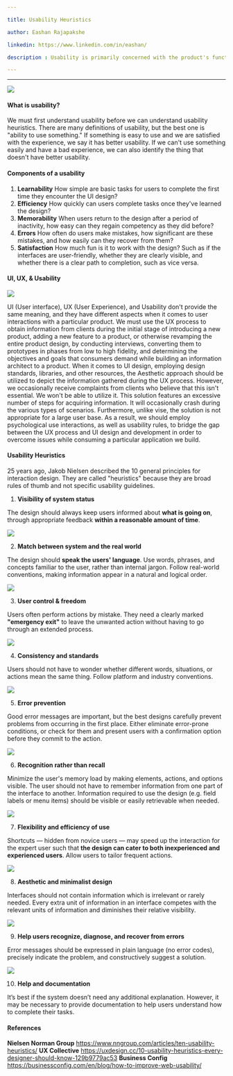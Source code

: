 ```yaml
---

title: Usability Heuristics

author: Eashan Rajapakshe

linkedin: https://www.linkedin.com/in/eashan/

description : Usability is primarily concerned with the product's functionality, but it also relates to the extent to which products are effective, simple to use, simple to learn, efficient, with fewer mistakes, and pleasant to consumers. Let's learn more about how to use Usability Heuristics to increase usability in a certain software product.

---
```

___

<img src="/img/banner.png"/> 

#### **What is usability?**

We must first understand usability before we can understand usability heuristics. There are many definitions of usability, but the best one is "ability to use something." If something is easy to use and we are satisfied with the experience, we say it has better usability. If we can't use something easily and have a bad experience, we can also identify the thing that doesn't have better usability.

#### **Components of a usability**

1.	**Learnability**
How simple are basic tasks for users to complete the first time they encounter the UI design?
2.	**Efficiency**
    How quickly can users complete tasks once they've learned the design?
3.	**Memorability**
When users return to the design after a period of inactivity, how easy can they regain competency as they did before?
4.	**Errors**
How often do users make mistakes, how significant are these mistakes, and how easily can they recover from them?
5. **Satisfaction**
How much fun is it to work with the design? Such as if the interfaces are user-friendly, whether they are clearly visible, and whether there is a clear path to completion, such as vice versa.

#### **UI, UX, & Usability**
<img src="/img/UX_UI_Usability.png"/> 

UI (User interface), UX (User Experience), and Usability don't provide the same meaning, and they have different aspects when it comes to user interactions with a particular product. 
We must use the UX process to obtain information from clients during the initial stage of introducing a new product, adding a new feature to a product, or otherwise revamping the entire product design, by conducting interviews, converting them to prototypes in phases from low to high fidelity, and determining the objectives and goals that consumers demand while building an information architect to a product.
When it comes to UI design, employing design standards, libraries, and other resources, the Aesthetic approach should be utilized to depict the information gathered during the UX process.
However, we occasionally receive complaints from clients who believe that this isn't essential. We won't be able to utilize it. This solution features an excessive number of steps for acquiring information. It will occasionally crash during the various types of scenarios. Furthermore, unlike vise, the solution is not appropriate for a large user base.
As a result, we should employ psychological use interactions, as well as usability rules, to bridge the gap between the UX process and UI design and development in order to overcome issues while consuming a particular application we build.

#### **Usability Heuristics**
25 years ago, Jakob Nielsen described the 10 general principles for interaction design. They are called "heuristics" because they are broad rules of thumb and not specific usability guidelines.

01.	**Visibility of system status**

The design should always keep users informed about **what is going on**, through appropriate feedback **within a reasonable amount of time**.

<img src="/img/uxp_1.png"/> 

02. **Match between system and the real world**

The design should **speak the users' language**. Use words, phrases, and concepts familiar to the user, rather than internal jargon. Follow real-world conventions, making information appear in a natural and logical order.

<img src="/img/uxp_2.png"/> 

03. **User control & freedom**

Users often perform actions by mistake. They need a clearly marked 
****"emergency exit"**** to leave the unwanted action without having to go through an extended process.

<img src="/img/uxp_3.png"/> 

04. **Consistency and standards**

Users should not have to wonder whether different words, situations, or actions mean the same thing. Follow platform and industry conventions. 

<img src="/img/uxp_4.png"/> 

05.  **Error prevention**

Good error messages are important, but the best designs carefully prevent problems from occurring in the first place. Either eliminate error-prone conditions, or check for them and present users with a confirmation option before they commit to the action.

<img src="/img/uxp_5.png"/> 

06. **Recognition rather than recall**

Minimize the user's memory load by making elements, actions, and options visible. The user should not have to remember information from one part of the interface to another. Information required to use the design (e.g. field labels or menu items) should be visible or easily retrievable when needed.

<img src="/img/uxp_6.png"/> 

07.  **Flexibility and efficiency of use**

Shortcuts — hidden from novice users — may speed up the interaction for the expert user such that **the design can cater to both inexperienced and experienced users**. Allow users to tailor frequent actions.

<img src="/img/uxp_7.png"/> 

08.  **Aesthetic and minimalist design**

Interfaces should not contain information which is irrelevant or rarely needed. Every extra unit of information in an interface competes with the relevant units of information and diminishes their relative visibility.

<img src="/img/uxp_8.png"/> 

09.  **Help users recognize, diagnose, and recover from errors**

Error messages should be expressed in plain language (no error codes), precisely indicate the problem, and constructively suggest a solution.

<img src="/img/uxp_9.png"/> 

10. **Help and documentation**

It’s best if the system doesn’t need any additional explanation. However, it may be necessary to provide documentation to help users understand how to complete their tasks.

#### **References**
**Nielsen Norman Group**
https://www.nngroup.com/articles/ten-usability-heuristics/ 
**UX Collective**
https://uxdesign.cc/10-usability-heuristics-every-designer-should-know-129b9779ac53
**Business Config**
https://businessconfig.com/en/blog/how-to-improve-web-usability/ 



